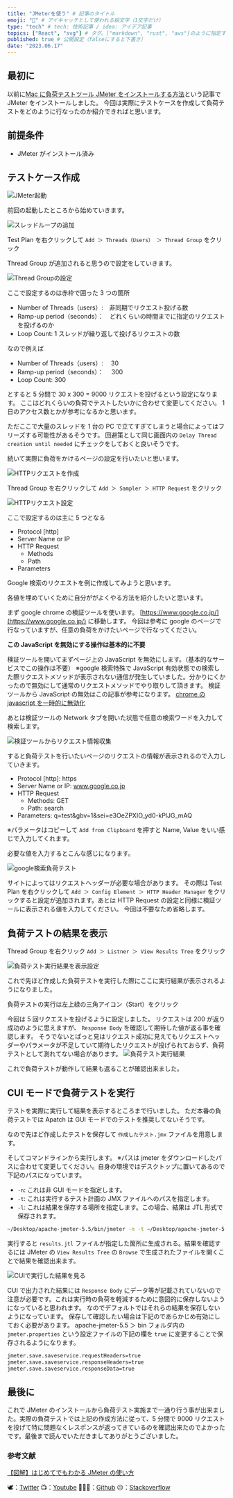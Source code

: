 ```yaml
---
title: "JMeterを使う" # 記事のタイトル
emoji: "🧠" # アイキャッチとして使われる絵文字（1文字だけ）
type: "tech" # tech: 技術記事 / idea: アイデア記事
topics: ["React", "svg"] # タグ。["markdown", "rust", "aws"]のように指定する
published: true # 公開設定（falseにすると下書き）
date: "2023.06.17"
---
```


## 最初に

以前に[Mac に負荷テストツール JMeter をインストールする方法]()という記事で JMeter をインストールしました。
今回は実際にテストケースを作成して負荷テストをどのように行なったのか紹介できればと思います。

## 前提条件

- JMeter がインストール済み

## テストケース作成

![JMeter起動](https://github.com/wimpykid719/react-component/assets/23703281/2af07b68-ecc2-42ec-9b08-bce8dbe41879)

前回の起動したところから始めていきます。

![スレッドループの追加](https://github.com/wimpykid719/company-blog/assets/23703281/4193e266-2b62-4d12-9ffb-3dfe61699b48)

Test Plan を右クリックして `Add ＞ Threads（Users） ＞ Thread Group` をクリック

Thread Group が追加されると思うので設定をしていきます。

![Thread Groupの設定](https://github.com/wimpykid719/company-blog/assets/23703281/e6291cec-b3fb-47a4-9d19-1dc3c1d2b45d)

ここで設定するのは赤枠で囲った 3 つの箇所

- Number of Threads（users）:　非同期でリクエスト投げる数
- Ramp-up period（seconds）：　どれくらいの時間までに指定のリクエストを投げるのか
- Loop Count: 1 スレッドが繰り返して投げるリクエストの数

なので例えば

- Number of Threads（users）:　 30
- Ramp-up period（seconds）：　 300
- Loop Count: 300

とすると 5 分間で 30 x 300 = 9000 リクエストを投げるという設定になります。
ここはどれくらいの負荷でテストしたいかに合わせて変更してください。
1 日のアクセス数とかが参考になるかと思います。

ただここで大量のスレッドを 1 台の PC で立てすぎてしまうと場合によってはフリーズする可能性があるそうです。
回避策として同じ画面内の `Delay Thread creation until needed` にチェックをしておくと良いそうです。

続いて実際に負荷をかけるページの設定を行いたいと思います。

![HTTPリクエストを作成](https://github.com/wimpykid719/company-blog/assets/23703281/80809a90-604b-4d77-982e-608bc6e180b2)

Thread Group を右クリックして `Add ＞ Sampler ＞ HTTP Request` をクリック

![HTTPリクエスト設定](https://github.com/wimpykid719/company-blog/assets/23703281/62eff380-93e4-4987-8d9f-89197e1ea6ec)

ここで設定するのは主に 5 つとなる

- Protocol [http]
- Server Name or IP
- HTTP Request
  - Methods
  - Path
- Parameters

Google 検索のリクエストを例に作成してみようと思います。

各値を埋めていくために自分ががよくやる方法を紹介したいと思います。

まず google chrome の検証ツールを使います。 [https://www.google.co.jp/](https://www.google.co.jp/) に移動します。
今回は参考に google のページで行なっていますが、任意の負荷をかけたいページで行なってください。

**この JavaScript を無効にする操作は基本的に不要**

検証ツールを開いてまずページ上の JavaScript を無効にします。（基本的なサービスでこの操作は不要）
※google 検索特殊で JavaScript 有効状態での検索した際リクエストメソッドが表示されない通信が発生していました。分かりにくかったので無効にして通常のリクエストメソッドでやり取りして頂きます。
検証ツールから JavaScript の無効はこの記事が参考になります。
[chrome の javascript を一時的に無効化](https://www.nextdoorwith.info/wp/se/chrome-disabling-javascript/)

あとは検証ツールの Network タブを開いた状態で任意の検索ワードを入力して検索します。

![検証ツールからリクエスト情報収集](https://github.com/wimpykid719/company-blog/assets/23703281/40c802ac-3f7c-4505-829b-1311c18ab623)

すると負荷テストを行いたいページのリクエストの情報が表示されるので入力していきます。

- Protocol [http]: https
- Server Name or IP: www.google.co.jp
- HTTP Request
  - Methods: GET
  - Path: search
- Parameters: q=test&gbv=1&sei=e3OeZPXIO_yd0-kPlJG_mAQ

※パラメータはコピーして `Add from Clipboard` を押すと Name, Value をいい感じで入力してくれます。

必要な値を入力するとこんな感じになります。

![google検索負荷テスト](https://github.com/wimpykid719/company-blog/assets/23703281/4f07b8f6-901d-4c25-b06f-369a9fab2977)

サイトによってはリクエストヘッダーが必要な場合があります。
その際は Test Plan を右クリックして `Add ＞ Config Element ＞ HTTP Header Manager` をクリックすると設定が追加されます。あとは HTTP Request の設定と同様に検証ツールに表示される値を入力してください。
今回は不要なため省略します。

## 負荷テストの結果を表示

Thread Group を右クリック `Add ＞ Listner ＞ View Results Tree` をクリック

![負荷テスト実行結果を表示設定](https://github.com/wimpykid719/company-blog/assets/23703281/59ce9ad2-7070-4e62-8866-c8de5feeee82)

これで先ほど作成した負荷テストを実行した際にここに実行結果が表示されるようになりました。

負荷テストの実行は左上緑の三角アイコン（Start）をクリック

今回は 5 回リクエストを投げるように設定しました。
リクエストは 200 が返り成功のように思えますが、
`Response Body` を確認して期待した値が返る事を確認します。
そうでないとぱっと見はリクエスト成功に見えてもリクエストヘッダーやパラメータが不足していて期待したリクエストが投げられておらず、負荷テストとして測れてない場合があります。
![負荷テスト実行結果](https://github.com/wimpykid719/company-blog/assets/23703281/bad6fafb-a988-4f22-b73d-36e39376e818)

これで負荷テストが動作して結果も返ることが確認出来ました。

## CUI モードで負荷テストを実行

テストを実際に実行して結果を表示するところまで行いました。
ただ本番の負荷テストでは Apatch は GUI モードでのテストを推奨してないそうです。

なので先ほど作成したテストを保存して `作成したテスト.jmx` ファイルを用意します。

そしてコマンドラインから実行します。
※パスは jmeter をダウンロードしたパスに合わせて変更してください。自身の環境ではデスクトップに置いてあるので下記のパスになっています。

- `-n`: これは非 GUI モードを指定します。
- `-t`: これは実行するテスト計画の JMX ファイルへのパスを指定します。
- `-l`: これは結果を保存する場所を指定します。この場合、結果は JTL 形式で保存されます。

```zsh
~/Desktop/apache-jmeter-5.5/bin/jmeter -n -t ~/Desktop/apache-jmeter-5.5/bin/templates/google-search.jmx -l ~/Desktop/results.jtl
```

実行すると `results.jtl` ファイルが指定した箇所に生成される。結果を確認するには JMeter の `View Results Tree` の `Browse` で生成されたファイルを開くことで結果を確認出来ます。

![CUIで実行した結果を見る](https://github.com/wimpykid719/company-blog/assets/23703281/a04c8967-99fa-4397-82f0-27cad86ca73e)

CUI で出力された結果には `Response Body` にデータ等が記載されていないので注意が必要です。これは実行時の負荷を軽減するために意図的に保存しないようになっていると思われます。
なのでデフォルトではそれらの結果を保存しないようになっています。
保存して確認したい場合は下記のであらかじめ有効にしておく必要があります。 apache-jmeter-5.5 ＞ bin フォルダ内の `jmeter.properties` という設定ファイルの下記の欄を `true` に変更することで保存されるようになります。

```txt
jmeter.save.saveservice.requestHeaders=true
jmeter.save.saveservice.responseHeaders=true
jmeter.save.saveservice.responseData=true
```

## 最後に

これで JMeter のインストールから負荷テスト実施まで一通り行う事が出来ました。実際の負荷テストでは上記の作成方法に従って、5 分間で 9000 リクエストを投げて特に問題なくレスポンスが返ってきているのを確認出来たのでよかったです。最後まで読んでいただきましてありがとうございました。

### 参考文献

[【図解】はじめてでもわかる JMeter の使い方](https://tech-blog.rakus.co.jp/entry/2017/08/24/111332)

🕊：[Twitter](https://twitter.com/Unemployed_jp)
📺：[Youtube](https://www.youtube.com/channel/UCT3wLdiZS3Gos87f9fu4EOQ/featured?view_as=subscriber)
👨🏻‍💻：[Github](https://github.com/wimpykid719?tab=repositories)
😥：[Stackoverflow](https://ja.stackoverflow.com/users/edit/22565)
